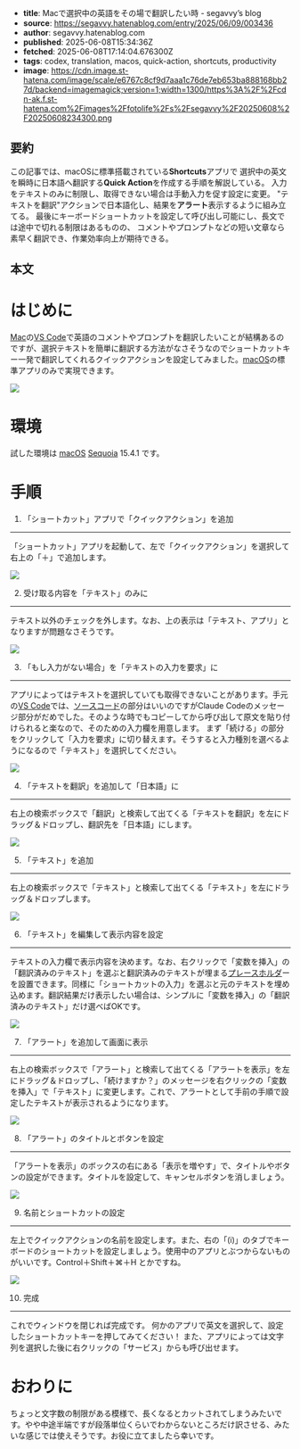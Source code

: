 <!-- metadata -->

- **title**: Macで選択中の英語をその場で翻訳したい時 - segavvy’s blog
- **source**: https://segavvy.hatenablog.com/entry/2025/06/09/003436
- **author**: segavvy.hatenablog.com
- **published**: 2025-06-08T15:34:36Z
- **fetched**: 2025-06-08T17:14:04.676300Z
- **tags**: codex, translation, macos, quick-action, shortcuts, productivity
- **image**: https://cdn.image.st-hatena.com/image/scale/e6767c8cf9d7aaa1c76de7eb653ba888168bb27d/backend=imagemagick;version=1;width=1300/https%3A%2F%2Fcdn-ak.f.st-hatena.com%2Fimages%2Ffotolife%2Fs%2Fsegavvy%2F20250608%2F20250608234300.png

## 要約

この記事では、macOSに標準搭載されている**Shortcuts**アプリで
選択中の英文を瞬時に日本語へ翻訳する**Quick Action**を作成する手順を解説している。
入力をテキストのみに制限し、取得できない場合は手動入力を促す設定に変更。
"テキストを翻訳"アクションで日本語化し、結果を**アラート**表示するように組み立てる。
最後にキーボードショートカットを設定して呼び出し可能にし、長文では途中で切れる制限はあるものの、
コメントやプロンプトなどの短い文章なら素早く翻訳でき、作業効率向上が期待できる。

## 本文

# はじめに

[Mac](https://d.hatena.ne.jp/keyword/Mac)の[VS Code](https://d.hatena.ne.jp/keyword/VS%20Code)で英語のコメントやプロンプトを翻訳したいことが結構あるのですが、選択テキストを簡単に翻訳する方法がなさそうなのでショートカットキー一発で翻訳してくれるクイックアクションを設定してみました。[macOS](https://d.hatena.ne.jp/keyword/macOS)の標準アプリのみで実現できます。

![](https://cdn-ak.f.st-hatena.com/images/fotolife/s/segavvy/20250608/20250608234300.png)

# 環境

試した環境は [macOS](https://d.hatena.ne.jp/keyword/macOS) [Sequoia](https://d.hatena.ne.jp/keyword/Sequoia) 15.4.1 です。

# 手順

1. 「ショートカット」アプリで「クイックアクション」を追加

---

「ショートカット」アプリを起動して、左で「クイックアクション」を選択して右上の「＋」で追加します。

![](https://cdn-ak.f.st-hatena.com/images/fotolife/s/segavvy/20250608/20250608234635.png)

2. 受け取る内容を「テキスト」のみに

---

テキスト以外のチェックを外します。なお、上の表示は「テキスト、アプリ」となりますが問題なさそうです。

![](https://cdn-ak.f.st-hatena.com/images/fotolife/s/segavvy/20250608/20250608234934.png)

3. 「もし入力がない場合」を「テキストの入力を要求」に

---

アプリによってはテキストを選択していても取得できないことがあります。手元の[VS Code](https://d.hatena.ne.jp/keyword/VS%20Code)では、[ソースコード](https://d.hatena.ne.jp/keyword/%A5%BD%A1%BC%A5%B9%A5%B3%A1%BC%A5%C9)の部分はいいのですがClaude Codeのメッセージ部分がだめでした。そのような時でもコピーしてから呼び出して原文を貼り付けられると楽なので、そのための入力欄を用意します。
まず「続ける」の部分をクリックして「入力を要求」に切り替えます。そうすると入力種別を選べるようになるので「テキスト」を選択してください。

![](https://cdn-ak.f.st-hatena.com/images/fotolife/s/segavvy/20250608/20250608235303.png)

4. 「テキストを翻訳」を追加して「日本語」に

---

右上の検索ボックスで「翻訳」と検索して出てくる「テキストを翻訳」を左にドラッグ＆ドロップし、翻訳先を「日本語」にします。

![](https://cdn-ak.f.st-hatena.com/images/fotolife/s/segavvy/20250609/20250609000016.png)

5. 「テキスト」を追加

---

右上の検索ボックスで「テキスト」と検索して出てくる「テキスト」を左にドラッグ＆ドロップします。

![](https://cdn-ak.f.st-hatena.com/images/fotolife/s/segavvy/20250609/20250609000316.png)

6. 「テキスト」を編集して表示内容を設定

---

テキストの入力欄で表示内容を決めます。なお、右クリックで「変数を挿入」の「翻訳済みのテキスト」を選ぶと翻訳済みのテキストが埋まる[プレースホルダ](https://d.hatena.ne.jp/keyword/%A5%D7%A5%EC%A1%BC%A5%B9%A5%DB%A5%EB%A5%C0)ーを設置できます。同様に「ショートカットの入力」を選ぶと元のテキストを埋め込めます。翻訳結果だけ表示したい場合は、シンプルに「変数を挿入」の「翻訳済みのテキスト」だけ選べばOKです。

![](https://cdn-ak.f.st-hatena.com/images/fotolife/s/segavvy/20250609/20250609000711.png)

7. 「アラート」を追加して画面に表示

---

右上の検索ボックスで「アラート」と検索して出てくる「アラートを表示」を左にドラッグ＆ドロップし、「続けますか？」のメッセージを右クリックの「変数を挿入」で「テキスト」に変更します。これで、アラートとして手前の手順で設定したテキストが表示されるようになります。

![](https://cdn-ak.f.st-hatena.com/images/fotolife/s/segavvy/20250609/20250609001248.png)

8. 「アラート」のタイトルとボタンを設定

---

「アラートを表示」のボックスの右にある「表示を増やす」で、タイトルやボタンの設定ができます。タイトルを設定して、キャンセルボタンを消しましょう。

![](https://cdn-ak.f.st-hatena.com/images/fotolife/s/segavvy/20250609/20250609001543.png)

9. 名前とショートカットの設定

---

左上でクイックアクションの名前を設定します。また、右の「(i)」のタブでキーボードのショートカットを設定しましょう。使用中のアプリとぶつからないものがいいです。Control＋Shift＋⌘＋H とかですね。

![](https://cdn-ak.f.st-hatena.com/images/fotolife/s/segavvy/20250609/20250609001935.png)

10. 完成

---

これでウィンドウを閉じれば完成です。
何かのアプリで英文を選択して、設定したショートカットキーを押してみてください！
また、アプリによっては文字列を選択した後に右クリックの「サービス」からも呼び出せます。

# おわりに

ちょっと文字数の制限がある模様で、長くなるとカットされてしまうみたいです。やや中途半端ですが段落単位くらいでわからないところだけ訳させる、みたいな感じでは使えそうです。お役に立てましたら幸いです。
